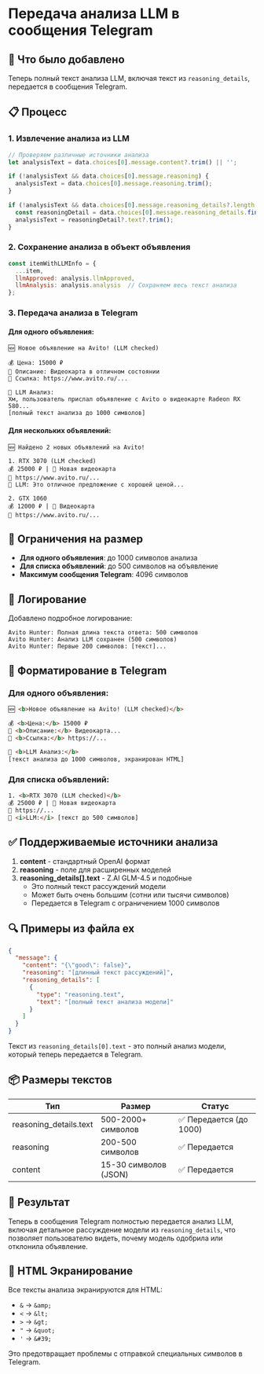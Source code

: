 # Передача анализа LLM в сообщения Telegram

## 🎯 Что было добавлено

Теперь полный текст анализа LLM, включая текст из `reasoning_details`, передается в сообщения Telegram.

## 📋 Процесс

### 1. Извлечение анализа из LLM

```javascript
// Проверяем различные источники анализа
let analysisText = data.choices[0].message.content?.trim() || '';

if (!analysisText && data.choices[0].message.reasoning) {
  analysisText = data.choices[0].message.reasoning.trim();
}

if (!analysisText && data.choices[0].message.reasoning_details?.length > 0) {
  const reasoningDetail = data.choices[0].message.reasoning_details.find(r => r.text);
  analysisText = reasoningDetail?.text?.trim();
}
```

### 2. Сохранение анализа в объект объявления

```javascript
const itemWithLLMInfo = {
  ...item,
  llmApproved: analysis.llmApproved,
  llmAnalysis: analysis.analysis  // Сохраняем весь текст анализа
};
```

### 3. Передача анализа в Telegram

#### Для одного объявления:

```
🆕 Новое объявление на Avito! (LLM checked)

💰 Цена: 15000 ₽
📝 Описание: Видеокарта в отличном состоянии
🔗 Ссылка: https://www.avito.ru/...

🤖 LLM Анализ:
Хм, пользователь прислал объявление с Avito о видеокарте Radeon RX 580...
[полный текст анализа до 1000 символов]
```

#### Для нескольких объявлений:

```
🆕 Найдено 2 новых объявлений на Avito!

1. RTX 3070 (LLM checked)
💰 25000 ₽ | 📝 Новая видеокарта
🔗 https://www.avito.ru/...
🤖 LLM: Это отличное предложение с хорошей ценой...

2. GTX 1060
💰 12000 ₽ | 📝 Видеокарта
🔗 https://www.avito.ru/...
```

## 🔧 Ограничения на размер

- **Для одного объявления**: до 1000 символов анализа
- **Для списка объявлений**: до 500 символов на объявление
- **Максимум сообщения Telegram**: 4096 символов

## 📝 Логирование

Добавлено подробное логирование:

```
Avito Hunter: Полная длина текста ответа: 500 символов
Avito Hunter: Анализ LLM сохранен (500 символов)
Avito Hunter: Первые 200 символов: [текст]...
```

## 🎨 Форматирование в Telegram

### Для одного объявления:

```html
🆕 <b>Новое объявление на Avito! (LLM checked)</b>

💰 <b>Цена:</b> 15000 ₽
📝 <b>Описание:</b> Видеокарта...
🔗 <b>Ссылка:</b> https://...

🤖 <b>LLM Анализ:</b>
[текст анализа до 1000 символов, экранирован HTML]
```

### Для списка объявлений:

```html
1. <b>RTX 3070 (LLM checked)</b>
💰 25000 ₽ | 📝 Новая видеокарта
🔗 https://...
🤖 <i>LLM:</i> [текст до 500 символов]
```

## ✅ Поддерживаемые источники анализа

1. **content** - стандартный OpenAI формат
2. **reasoning** - поле для расширенных моделей
3. **reasoning_details[].text** - Z.AI GLM-4.5 и подобные
   - Это полный текст рассуждений модели
   - Может быть очень большим (сотни или тысячи символов)
   - Передается в Telegram с ограничением 1000 символов

## 🔍 Примеры из файла ex

```json
{
  "message": {
    "content": "{\"good\": false}",
    "reasoning": "[длинный текст рассуждений]",
    "reasoning_details": [
      {
        "type": "reasoning.text",
        "text": "[полный текст анализа модели]"
      }
    ]
  }
}
```

Текст из `reasoning_details[0].text` - это полный анализ модели, который теперь передается в Telegram.

## 📦 Размеры текстов

| Тип | Размер | Статус |
|-----|--------|--------|
| reasoning_details.text | 500-2000+ символов | ✅ Передается (до 1000) |
| reasoning | 200-500 символов | ✅ Передается |
| content | 15-30 символов (JSON) | ✅ Передается |

## 🎯 Результат

Теперь в сообщения Telegram полностью передается анализ LLM, включая детальное рассуждение модели из `reasoning_details`, что позволяет пользователю видеть, почему модель одобрила или отклонила объявление.

## 🔐 HTML Экранирование

Все тексты анализа экранируются для HTML:
- `&` → `&amp;`
- `<` → `&lt;`
- `>` → `&gt;`
- `"` → `&quot;`
- `'` → `&#39;`

Это предотвращает проблемы с отправкой специальных символов в Telegram.
